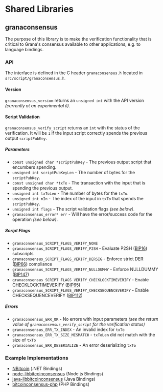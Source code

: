 Shared Libraries
================

## granaconsensus

The purpose of this library is to make the verification functionality that is critical to Grana's consensus available to other applications, e.g. to language bindings.

### API

The interface is defined in the C header `granaconsensus.h` located in  `src/script/granaconsensus.h`.

#### Version

`granaconsensus_version` returns an `unsigned int` with the API version *(currently at an experimental `0`)*.

#### Script Validation

`granaconsensus_verify_script` returns an `int` with the status of the verification. It will be `1` if the input script correctly spends the previous output `scriptPubKey`.

##### Parameters
- `const unsigned char *scriptPubKey` - The previous output script that encumbers spending.
- `unsigned int scriptPubKeyLen` - The number of bytes for the `scriptPubKey`.
- `const unsigned char *txTo` - The transaction with the input that is spending the previous output.
- `unsigned int txToLen` - The number of bytes for the `txTo`.
- `unsigned int nIn` - The index of the input in `txTo` that spends the `scriptPubKey`.
- `unsigned int flags` - The script validation flags *(see below)*.
- `granaconsensus_error* err` - Will have the error/success code for the operation *(see below)*.

##### Script Flags
- `granaconsensus_SCRIPT_FLAGS_VERIFY_NONE`
- `granaconsensus_SCRIPT_FLAGS_VERIFY_P2SH` - Evaluate P2SH ([BIP16](https://github.com/bitcoin/bips/blob/master/bip-0016.mediawiki)) subscripts
- `granaconsensus_SCRIPT_FLAGS_VERIFY_DERSIG` - Enforce strict DER ([BIP66](https://github.com/bitcoin/bips/blob/master/bip-0066.mediawiki)) compliance
- `granaconsensus_SCRIPT_FLAGS_VERIFY_NULLDUMMY` - Enforce NULLDUMMY ([BIP147](https://github.com/bitcoin/bips/blob/master/bip-0147.mediawiki))
- `granaconsensus_SCRIPT_FLAGS_VERIFY_CHECKLOCKTIMEVERIFY` - Enable CHECKLOCKTIMEVERIFY ([BIP65](https://github.com/bitcoin/bips/blob/master/bip-0065.mediawiki))
- `granaconsensus_SCRIPT_FLAGS_VERIFY_CHECKSEQUENCEVERIFY` - Enable CHECKSEQUENCEVERIFY ([BIP112](https://github.com/bitcoin/bips/blob/master/bip-0112.mediawiki))

##### Errors
- `granaconsensus_ERR_OK` - No errors with input parameters *(see the return value of `granaconsensus_verify_script` for the verification status)*
- `granaconsensus_ERR_TX_INDEX` - An invalid index for `txTo`
- `granaconsensus_ERR_TX_SIZE_MISMATCH` - `txToLen` did not match with the size of `txTo`
- `granaconsensus_ERR_DESERIALIZE` - An error deserializing `txTo`

### Example Implementations
- [NBitcoin](https://github.com/NicolasDorier/NBitcoin/blob/master/NBitcoin/Script.cs#L814) (.NET Bindings)
- [node-libbitcoinconsensus](https://github.com/bitpay/node-libbitcoinconsensus) (Node.js Bindings)
- [java-libbitcoinconsensus](https://github.com/dexX7/java-libbitcoinconsensus) (Java Bindings)
- [bitcoinconsensus-php](https://github.com/Bit-Wasp/bitcoinconsensus-php) (PHP Bindings)
